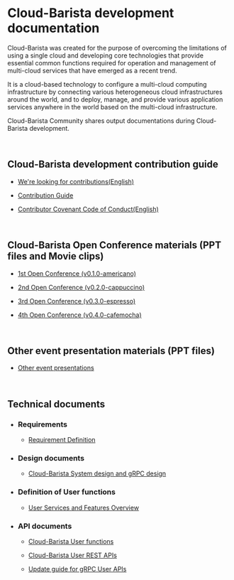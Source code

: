 # Cloud-Barista development documentation
Cloud-Barista was created for the purpose of overcoming the limitations of using a single cloud and developing core technologies that provide essential common functions required for operation and management of multi-cloud services that have emerged as a recent trend.

It is a cloud-based technology to configure a multi-cloud computing infrastructure by connecting various heterogeneous cloud infrastructures around the world, and to deploy, manage, and provide various application services anywhere in the world based on the multi-cloud infrastructure.

Cloud-Barista Community shares output documentations during Cloud-Barista development.

<br>

## Cloud-Barista development contribution guide
- [We're looking for contributions(English)](https://github.com/cloud-barista/docs/blob/master/CONTRIBUTING.md "docs/CONTRIBUTING.md")

- [Contribution Guide](https://github.com/cloud-barista/docs/blob/master/contributing/how_to_open_a_pull_request-ko.md "docs/contributing/how_to_open_a_pull_request-ko.md")

- [Contributor Covenant Code of Conduct(English)](https://github.com/cloud-barista/docs/blob/master/contributing/CODE_OF_CONDUCT.md "docs/contributing/CODE_OF_CONDUCT.md")

<br>

## Cloud-Barista Open Conference materials (PPT files and Movie clips)

- [1st Open Conference (v0.1.0-americano)](https://github.com/cloud-barista/docs/tree/master/openseminar/v0.1.0-americano "docs/openseminar/v0.1.0-americano")

- [2nd Open Conference (v0.2.0-cappuccino)](https://github.com/cloud-barista/docs/tree/master/openseminar/v0.2.0-cappuccino "docs/openseminar/v0.2.0-cappuccino")

- [3rd Open Conference (v0.3.0-espresso)](https://github.com/cloud-barista/docs/tree/master/openseminar/v0.3.0-espresso "docs/openseminar/v0.3.0-espresso")

- [4th Open Conference (v0.4.0-cafemocha)](https://github.com/cloud-barista/docs/tree/master/openseminar/v0.4.0-cafemocha "docs/openseminar/v0.4.0-cafemocha")


<br>

## Other event presentation materials (PPT files)

- [Other event presentations](https://github.com/cloud-barista/docs/tree/master/presentations "docs/presentations")


<br>

## Technical documents 

- ### Requirements
  - [Requirement Definition](https://github.com/cloud-barista/docs/tree/master/technical_docs/requirements "docs/technical_docs/requirements")

- ### Design documents
  - [Cloud-Barista System design and gRPC design](https://github.com/cloud-barista/docs/tree/master/technical_docs/design "docs/technical_docs/design")

- ### Definition of User functions

  - [User Services and Features Overview](https://github.com/cloud-barista/docs/blob/master/technical_docs/features/CB-User_Functions.md "docs/technical_docs/features/CB-User_Functions.md")

- ### API documents  
  - [Cloud-Barista User functions](https://github.com/cloud-barista/docs/blob/master/technical_docs/features/CB-User_Functions.md "technical_docs/features/CB-User_Functions.md")

  - [Cloud-Barista User REST APIs](https://github.com/cloud-barista/docs/blob/master/technical_docs/API/CB-User_REST-API.md "docs/technical_docs/API/CB-User_REST-API.md")

  - [Update guide for gRPC User APIs](https://github.com/cloud-barista/docs/blob/master/technical_docs/API/CB-User_gRPC-Go-API-update_guide.md "docs/technical_docs/API/CB-User_gRPC-Go-API-update_guide.md")

